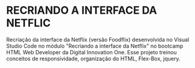 # RECRIANDO A INTERFACE DA NETFLIC
Recriação da interface da Netflix (versão Foodflix) desenvolvida no Visual Studio Code no módulo "Recriando a interface da Netflix" no bootcamp HTML Web Developer da Digital Innovation One.
Esse projeto treinou conceitos de responsividade, organização do HTML, Flex-Box, jquery.
